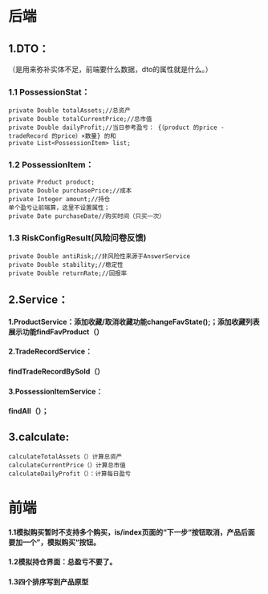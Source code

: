 # 后端

## 1.DTO：
（是用来弥补实体不足，前端要什么数据，dto的属性就是什么。）
### 1.1 PossessionStat：
    private Double totalAssets;//总资产
    private Double totalCurrentPrice;//总市值
    private Double dailyProfit;//当日参考盈亏： {（product 的price -tradeRecord 的price）×数量} 的和
    private List<PossessionItem> list;
### 1.2 PossessionItem：
    private Product product;
    private Double purchasePrice;//成本
    private Integer amount;//持仓
    单个盈亏让前端算，这里不设置属性；
    private Date purchaseDate//购买时间（只买一次）
### 1.3 RiskConfigResult(风险问卷反馈)
    private Double antiRisk;//非风险性来源于AnswerService
    private Double stability;//稳定性
    private Double returnRate;//回报率


## 2.Service：
#### 1.ProductService：添加收藏/取消收藏功能changeFavState();；添加收藏列表展示功能findFavProduct（）
#### 2.TradeRecordService：
#### findTradeRecordBySold（）
#### 3.PossessionItemService：
#### findAll（）；


## 3.calculate:
    calculateTotalAssets（）计算总资产
    calculateCurrentPrice（）计算总市值
    calculateDailyProfit（）：计算每日盈亏
# 前端
#### 1.1模拟购买暂时不支持多个购买，is/index页面的“下一步“按钮取消，产品后面要加一个”，模拟购买“按钮。
#### 1.2模拟持仓界面：总盈亏不要了。
#### 1.3四个排序写到产品原型
